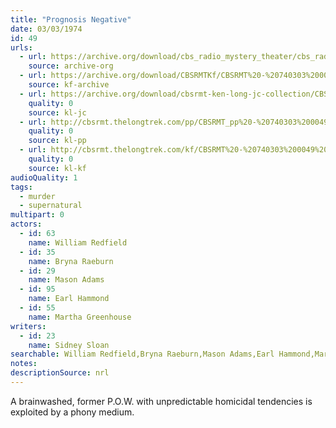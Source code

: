 ```yaml
---
title: "Prognosis Negative"
date: 03/03/1974
id: 49
urls: 
  - url: https://archive.org/download/cbs_radio_mystery_theater/cbs_radio_mystery_theater-0001-0050.zip/cbs_radio_mystery_theater-0001-0050%2Fcbsrmt_0049_prognosis_negative.mp3
    source: archive-org
  - url: https://archive.org/download/CBSRMTKf/CBSRMT%20-%20740303%200049%20Prognosis%20Negative_kf.mp3
    source: kf-archive
  - url: https://archive.org/download/cbsrmt-ken-long-jc-collection/CBSRMT - 740303 0049 Prognosis Negative -intro -outro df_jc.mp3
    quality: 0
    source: kl-jc
  - url: http://cbsrmt.thelongtrek.com/pp/CBSRMT_pp%20-%20740303%200049%20Prognosis%20Negative.mp3
    quality: 0
    source: kl-pp
  - url: http://cbsrmt.thelongtrek.com/kf/CBSRMT%20-%20740303%200049%20Prognosis%20Negative_kf.mp3
    quality: 0
    source: kl-kf
audioQuality: 1
tags: 
  - murder
  - supernatural
multipart: 0
actors:  
  - id: 63
    name: William Redfield  
  - id: 35
    name: Bryna Raeburn  
  - id: 29
    name: Mason Adams  
  - id: 95
    name: Earl Hammond  
  - id: 55
    name: Martha Greenhouse
writers:  
  - id: 23
    name: Sidney Sloan
searchable: William Redfield,Bryna Raeburn,Mason Adams,Earl Hammond,Martha Greenhouse Sidney Sloan
notes: 
descriptionSource: nrl
---
```

A brainwashed, former P.O.W. with unpredictable homicidal tendencies is exploited by a phony medium.